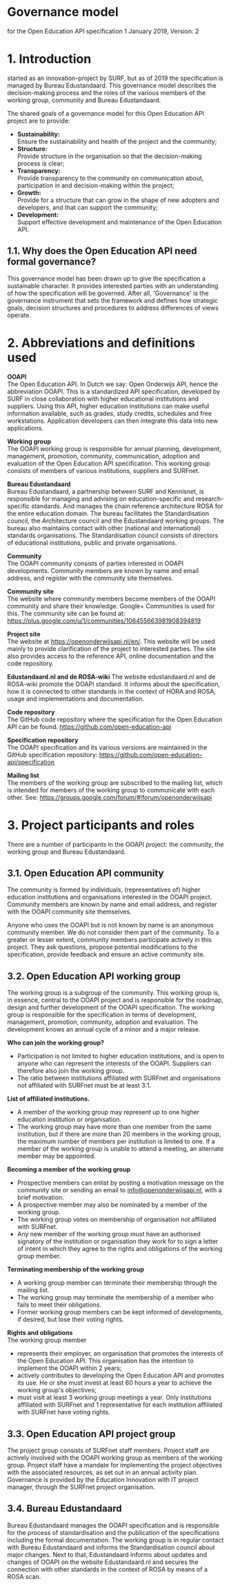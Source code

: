 # Governance model 
for the Open Education API specification 1 January 2019, Version: 2

# 1.	Introduction
started as an innovation-project by SURF, but as of 2019 the specification is managed by Bureau Edustandaard. This governance model describes the decision-making process and the roles of the various members of the working group, community and Bureau Edustandaard. 

The shared goals of a governance model for this Open Education API project are to provide:
 *	**Sustainability:**</br>
 Ensure the sustainability and health of the project and the community;
 *	**Structure:**</br>
 Provide structure in the organisation so that the decision-making process is clear;
 *	**Transparency:**</br>
 Provide transparency to the community on communication about, participation in and decision-making within the project; 
 *	**Growth:**</br>
 Provide for a structure that can grow in the shape of new adopters and developers, and that can support the community;
 *	**Development:**</br>
 Support effective development and maintenance of the Open Education API.

## 1.1.	Why does the Open Education API need formal governance?
This governance model has been drawn up to give the specification a sustainable character. It provides interested parties with an understanding of how the specification will be governed. After all, 'Governance' is the governance instrument that sets the framework and defines how strategic goals, decision structures and procedures to address differences of views operate.

# 2.	Abbreviations and definitions used
**OOAPI**</br>
The Open Education API. In Dutch we say: Open Onderwijs API, hence the abbreviation OOAPI. This is a standardized API specification, developed by SURF in close collaboration with higher educational institutions and suppliers. Using this API, higher education institutions can make useful information available, such as grades, study credits, schedules and free workstations. Application developers can then integrate this data into new applications.

**Working group**</br>
The OOAPI working group is responsible for annual planning, development, management, promotion, community, communication, adoption and evaluation of the Open Education API specification. This working group consists of members of various institutions, suppliers and SURFnet.

**Bureau Edustandaard**</br>
Bureau Edustandaard, a partnership between SURF and Kennisnet, is responsible for managing and advising on education-specific and research-specific standards. And manages the chain reference architecture ROSA for the entire education domain. The bureau facilitates the Standardisation council, the Architecture council and the Edustandaard working groups. The bureau also maintains contact with other (national and international) standards organisations. The Standardisation council consists of directors of educational institutions, public and private organisations.

**Community**</br>
The OOAPI community consists of parties interested in OOAPI developments. Community members are known by name and email address, and register with the community site themselves.

**Community site**</br>
The website where community members become members of the OOAPI community and share their knowledge. Google+ Communities is used for this. The community site can be found at: https://plus.google.com/u/1/communities/106455663981908394819

**Project site**</br>
The website at https://openonderwijsapi.nl/en/. This website will be used mainly to provide clarification of the project to interested parties. The site also provides access to the reference API, online documentation and the code repository.

**Edustandaard.nl and de ROSA-wiki**
The website edustandaard.nl and de ROSA-wiki promote the OOAPI standard. It informs about the specification, how it is connected to other standards in the context of HORA and ROSA, usage and implementations and documentation.  

**Code repository**</br>
The GitHub code repository where the specification for the Open Education API can be found.
https://github.com/open-education-api

**Specification repository**</br>
The OOAPI specification and its various versions are maintained in the GitHub specification repository:
https://github.com/open-education-api/specification

**Mailing list**</br>
The members of the working group are subscribed to the mailing list, which is intended for members of the working group to communicate with each other. See: https://groups.google.com/forum/#!forum/openonderwijsapi


# 3.	Project participants and roles
There are a number of participants in the OOAPI project: the community, the working group and Bureau Edustandaard. 

## 3.1.	Open Education API community
The community is formed by individuals, (representatives of) higher education institutions and organisations interested in the OOAPI project. Community members are known by name and email address, and register with the OOAPI community site themselves.

Anyone who uses the OOAPI but is not known by name is an anonymous community member. We do not consider them part of the community. To a greater or lesser extent, community members participate actively in this project. They ask questions, propose potential modifications to the specification, provide feedback and ensure an active community site.

## 3.2.	Open Education API working group
The working group is a subgroup of the community. This working group is, in essence, central to the OOAPI project and is responsible for the roadmap, design and further development of the OOAPI specification. The working group is responsible for the specification in terms of development, management, promotion, community, adoption and evaluation. The development knows an annual cycle of a minor and a major release. 

**Who can join the working group?**</br>
*	Participation is not limited to higher education institutions, and is open to anyone who can represent the interests of the OOAPI. Suppliers can therefore also join the working group.
*	The ratio between institutions affiliated with SURFnet and organisations not affiliated with SURFnet must be at least 3:1.
 
**List of affiliated institutions.**</br>
*	A member of the working group may represent up to one higher education institution or organisation.
*	The working group may have more than one member from the same institution, but if there are more than 20 members in the working group, the maximum number of members per institution is limited to one. If a member of the working group is unable to attend a meeting, an alternate member may be appointed.

**Becoming a member of the working group**</br>
*	Prospective members can enlist by posting a motivation message on the community site or sending an email to info@openonderwijsapi.nl, with a brief motivation.
*	A prospective member may also be nominated by a member of the working group.
*	The working group votes on membership of organisation not affiliated with SURFnet.
*	Any new member of the working group must have an authorised signatory of the institution or organisation they work for to sign a letter of intent in which they agree to the rights and obligations of the working group member.

**Terminating membership of the working group**</br>
*	A working group member can terminate their membership through the mailing list.
*	The working group may terminate the membership of a member who fails to meet their obligations.
*	Former working group members can be kept informed of developments, if desired, but lose their voting rights.

**Rights and obligations**</br>
The working group member</br>
*	represents their employer, an organisation that promotes the interests of the Open Education API. This organisation has the intention to implement the OOAPI within 2 years;
*	actively contributes to developing the Open Education API and promotes its use. He or she must invest at least 60 hours a year to achieve the working group's objectives;
*	must visit at least 3 working group meetings a year. Only institutions affiliated with SURFnet and 1 representative for each institution affiliated with SURFnet have voting rights.

## 3.3.	Open Education API project group 
The project group consists of SURFnet staff members. Project staff are actively involved with the OOAPI working group as members of the working group. Project staff have a mandate for implementing the project objectives with the associated resources, as set out in an annual activity plan. Governance is provided by the Education Innovation with IT project manager, through the SURFnet project organisation. 

## 3.4.	Bureau Edustandaard
Bureau Edustandaard manages the OOAPI specification and is responsible for the process of standardisation and the publication of the specifications including the formal documentation. The working group is in regular contact with Bureau Edustandaard and informs the Standardisation council about major changes. 
Next to that, Edustandaard informs about updates and changes of OOAPI on the website Edustandaard.nl and secures the connection with other standards in the context of ROSA by means of a ROSA scan.


